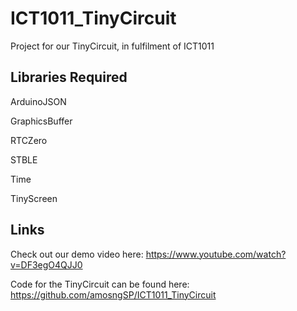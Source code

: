 # ICT1011_TinyCircuit
Project for our TinyCircuit, in fulfilment of ICT1011

## Libraries Required
ArduinoJSON

GraphicsBuffer

RTCZero

STBLE

Time

TinyScreen

## Links
Check out our demo video here: https://www.youtube.com/watch?v=DF3egO4QJJ0

Code for the TinyCircuit can be found here: https://github.com/amosngSP/ICT1011_TinyCircuit

